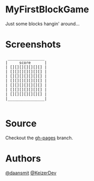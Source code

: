 # MyFirstBlockGame
Just some blocks hangin' around...


# Screenshots

```
 ________________
|	  score	 	 |
| [][][][][][][] |
| [][][][][][][] |
| [][][][][][][] |
| [][][][][][][] |
| [][][][][][][] |
| [][][][][][][] |
| [][][][][][][] |
|________________|
			   
```

# Source
Checkout the [gh-pages](https://github.com/KeizerDev/MyFirstBlockGame/tree/gh-pages) branch.

# Authors
[@daansmit](https://github.com/daansmit) 
[@KeizerDev](https://github.com/KeizerDev)
